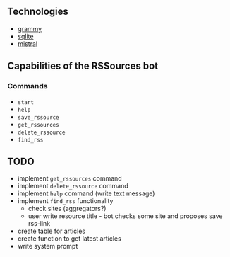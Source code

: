 ## Technologies

- [grammy](https://github.com/grammyjs/grammY)
- [sqlite](https://sqlite.org/)
- [mistral](https://docs.mistral.ai/)

## Capabilities of the RSSources bot

### Commands

- `start`
- `help`
- `save_rssource`
- `get_rssources`
- `delete_rssource`
- `find_rss`

## TODO

- implement `get_rssources` command
- implement `delete_rssource` command
- implement `help` command (write text message)
- implement `find_rss` functionality
  - check sites (aggregators?)
  - user write resource title - bot checks some site and proposes save rss-link
- create table for articles
- create function to get latest articles
- write system prompt
